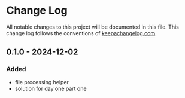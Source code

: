 # Change Log
All notable changes to this project will be documented in this file. This change log follows the conventions of [keepachangelog.com](http://keepachangelog.com/).

## 0.1.0 - 2024-12-02
### Added
- file processing helper
- solution for day one part one